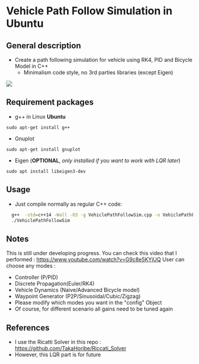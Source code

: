 # Vehicle Path Follow Simulation in Ubuntu

## General description

* Create a path following simulation for vehicle using RK4, PID and Bicycle Model in C++
  * Minimalism code style, no 3rd parties libraries (except Eigen)

![](https://github.com/lenhatquang2512/Vehicle_Trajectory_Tracking_Sim/blob/main/gif/vehsim.gif)

## Requirement packages

* g++ in Linux **Ubuntu**

`sudo apt-get install g++`

* Gnuplot

`sudo apt-get install gnuplot`

* Eigen (**OPTIONAL**, *only installed if you want to work with LQR later*)

`sudo apt install libeigen3-dev`

## Usage

* Just compile normally as regular C++ code:

```sh
  g++  -std=c++14 -Wall -O3 -g VehiclePathFollowSim.cpp -o VehiclePathFollowSim
  ./VehiclePathFollowSim
```

## Notes

This is still under developing progress.
You can check this video that I performed : https://www.youtube.com/watch?v=G9c8e5KYjUQ
User can choose any modes :

* Controller (P/PID)
* Discrete Propagation(Euler/RK4)
* Vehicle Dynamics (Naive/Advanced Bicycle model)
* Waypoint Generator (P2P/Sinusoidal/Cubic/Zigzag)
* Please modify which modes you want in the "config" Object
* Of course, for different scenario all gains need to be tuned again

## References

* I use the Ricatti Solver in this repo : https://github.com/TakaHoribe/Riccati_Solver
* However, this LQR part is for future
